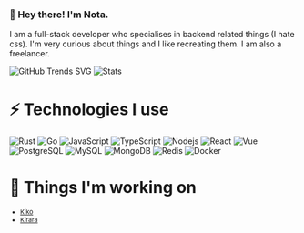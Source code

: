 ### 🔭 Hey there! I'm Nota.

I am a full-stack developer who specialises in backend related things (I hate css). I'm very curious about things and I like recreating them. I am also a freelancer.

![GitHub Trends SVG](https://api.githubtrends.io/user/svg/Nota30/langs?time_range=one_year&theme=synthwaves)
![Stats](https://github-readme-stats.vercel.app/api?username=Nota30&count_private=true&show_icons=true&theme=radical)
# ⚡ Technologies I use
![Rust](https://img.shields.io/badge/-Rust-e53a25?logo=rust&style=for-the-badge&logoColor=white)
![Go](https://img.shields.io/badge/-Go-00acd7?style=for-the-badge&logoColor=white&logo=go)
![JavaScript](https://img.shields.io/badge/-JavaScript-f7df1e?style=for-the-badge&logoColor=black&logo=javascript)
![TypeScript](https://img.shields.io/badge/-TypeScript-3178c6?style=for-the-badge&logoColor=white&logo=typescript)
![Nodejs](https://img.shields.io/badge/-Nodejs-90c53f?style=for-the-badge&logoColor=white&logo=Node.js)
![React](https://img.shields.io/badge/-React-61dafb?style=for-the-badge&logoColor=black&logo=react)
![Vue](https://img.shields.io/badge/-Vue-41b883?style=for-the-badge&logoColor=white&logo=Vue.js)
![PostgreSQL](https://img.shields.io/badge/-PostgreSQL-336791?style=for-the-badge&logoColor=white&logo=postgresql)
![MySQL](https://img.shields.io/badge/-MySQL-00618a?style=for-the-badge&logoColor=white&logo=mysql)
![MongoDB](https://img.shields.io/badge/-MongoDB-2ba845?style=for-the-badge&logoColor=white&logo=mongodb)
![Redis](https://img.shields.io/badge/-Redis-d82c20?style=for-the-badge&logoColor=white&logo=Redis)
![Docker](https://img.shields.io/badge/-Docker-099cec?style=for-the-badge&logoColor=white&logo=docker)

# 🌱 Things I'm working on
<div align=center>
    <div align=left style="font-size:11px;">
        <ul>
            <li><a href="https://kiko.gg/">Kiko</a></li>
            <li><a href="https://discord.com/oauth2/authorize?client_id=748100524246564894&permissions=511040&scope=bot">Kirara</a></li>
        </ul>
    </div>
</div>

<!--
**Nota30/Nota30** is a ✨ _special_ ✨ repository because its `README.md` (this file) appears on your GitHub profile.

Here are some ideas to get you started:

- 🔭 I’m currently working on ...
- 🌱 I’m currently learning ...
- 👯 I’m looking to collaborate on ...
- 🤔 I’m looking for help with ...
- 💬 Ask me about ...
- 📫 How to reach me: ...
- 😄 Pronouns: ...
- ⚡ Fun fact: ...
-->
